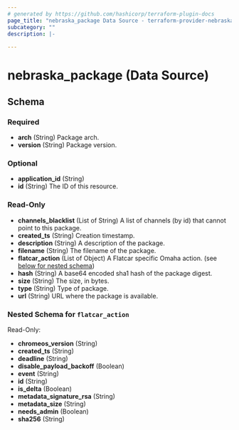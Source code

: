 ```yaml
---
# generated by https://github.com/hashicorp/terraform-plugin-docs
page_title: "nebraska_package Data Source - terraform-provider-nebraska"
subcategory: ""
description: |-
  
---
```


# nebraska_package (Data Source)





<!-- schema generated by tfplugindocs -->
## Schema

### Required

- **arch** (String) Package arch.
- **version** (String) Package version.

### Optional

- **application_id** (String)
- **id** (String) The ID of this resource.

### Read-Only

- **channels_blacklist** (List of String) A list of channels (by id) that cannot point to this package.
- **created_ts** (String) Creation timestamp.
- **description** (String) A description of the package.
- **filename** (String) The filename of the package.
- **flatcar_action** (List of Object) A Flatcar specific Omaha action. (see [below for nested schema](#nestedatt--flatcar_action))
- **hash** (String) A base64 encoded sha1 hash of the package digest.
- **size** (String) The size, in bytes.
- **type** (String) Type of package.
- **url** (String) URL where the package is available.

<a id="nestedatt--flatcar_action"></a>
### Nested Schema for `flatcar_action`

Read-Only:

- **chromeos_version** (String)
- **created_ts** (String)
- **deadline** (String)
- **disable_payload_backoff** (Boolean)
- **event** (String)
- **id** (String)
- **is_delta** (Boolean)
- **metadata_signature_rsa** (String)
- **metadata_size** (String)
- **needs_admin** (Boolean)
- **sha256** (String)


